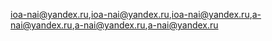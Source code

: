ioa-nai@yandex.ru,ioa-nai@yandex.ru,ioa-nai@yandex.ru,a-nai@yandex.ru,a-nai@yandex.ru,a-nai@yandex.ru